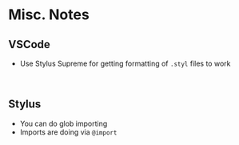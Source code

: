 # Misc. Notes

## VSCode

- Use Stylus Supreme for getting formatting of `.styl` files to work

<br>

## Stylus

- You can do glob importing
- Imports are doing via `@import`
